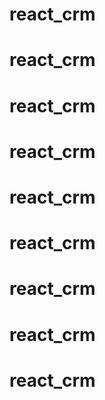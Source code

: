 # react_crm
# react_crm
# react_crm
# react_crm
# react_crm
# react_crm
# react_crm
# react_crm
# react_crm
